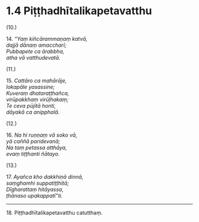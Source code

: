 # 1.4 Piṭṭhadhītalikapetavatthu

(10.)

14\. _“Yaṃ kiñcārammaṇaṃ katvā,_  
_dajjā dānaṃ amaccharī;_  
_Pubbapete ca ārabbha,_  
_atha vā vatthudevatā._  

(11.)

15\. _Cattāro ca mahārāje,_  
_lokapāle yasassine;_  
_Kuveraṃ dhataraṭṭhañca,_  
_virūpakkhaṃ virūḷhakaṃ;_  
_Te ceva pūjitā honti,_  
_dāyakā ca anipphalā._  

(12.)

16\. _Na hi ruṇṇaṃ vā soko vā,_  
_yā caññā paridevanā;_  
_Na taṃ petassa atthāya,_  
_evaṃ tiṭṭhanti ñātayo._  

(13.)

17\. _Ayañca kho dakkhiṇā dinnā,_  
_saṃghamhi suppatiṭṭhitā;_  
_Dīgharattaṃ hitāyassa,_  
_ṭhānaso upakappatī”ti._  

---

18\. Piṭṭhadhītalikapetavatthu catutthaṃ.
